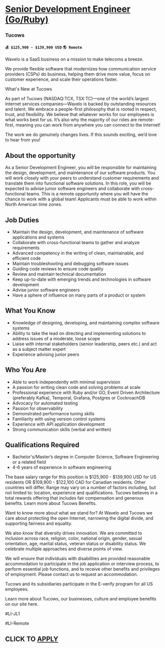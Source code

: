 # [Senior Development Engineer (Go/Ruby)](https://www.remotewlb.com/apply/senior-development-engineer-go-ruby)  
### Tucows  
#### `💰 $125,900 - $139,900 USD` `🌎 Remote`  

Wavelo is a SaaS business on a mission to make telecoms a breeze.

We provide flexible software that modernizes how communication service providers (CSPs) do business, helping them drive more value, focus on customer experience, and scale their operations faster.

What's New at Tucows

As part of Tucows (NASDAQ:TCX, TSX:TC)—one of the world’s largest Internet services companies—Wavelo is backed by outstanding resources and talent. We embrace a people-first philosophy that is rooted in respect, trust, and flexibility. We believe that whatever works for our employees is what works best for us. It’s also why the majority of our roles are remote-first, meaning you can work from anywhere you can connect to the Internet!

The work we do genuinely changes lives. If this sounds exciting, we’d love to hear from you!

## **About the opportunity**

As a Senior Development Engineer, you will be responsible for maintaining the design, development, and maintenance of our software products. You will work closely with your peers to understand customer requirements and translate them into functional software solutions. In this role, you will be expected to advise junior software engineers and collaborate with cross-functional teams. This is a remote opportunity where you will have the chance to work with a global team! Applicants must be able to work within North American time zones.

## **Job Duties**

  * Maintain the design, development, and maintenance of software applications and systems
  * Collaborate with cross-functional teams to gather and analyze requirements
  * Advanced competency in the writing of clean, maintainable, and efficient code
  * Maintain troubleshooting and debugging software issues
  * Guiding code reviews to ensure code quality
  * Review and maintain technical documentation
  * Keep up-to-date with emerging trends and technologies in software development
  * Advise junior software engineers
  * Have a sphere of influence on many parts of a product or system

## **What You Know**

  * Knowledge of designing, developing, and maintaining complex software systems
  * Ability to take the lead on directing and implementing solutions to address issues of a moderate, loose scope
  * Liaise with internal stakeholders (senior leadership, peers etc.) and act as a subject matter expert
  * Experience advising junior peers

## Who You Are

  * Able to work independently with minimal supervision
  * A passion for writing clean code and solving problems at scale
  * Professional experience with Ruby and/or GO, Event Driven Architecture (preferably Kafka), Temporal, Grafana, Postgres or CockroachDB
  * Advocacy for automated testing
  * Passion for observability
  * Demonstrated performance tuning skills
  * Familiarity with using version control systems
  * Experience with API application development
  * Strong communication skills (verbal and written)

## **Qualifications Required**

  * Bachelor's/Master’s degree in Computer Science, Software Engineering or a related field
  * 4-6 years of experience in software engineering

The base salary range for this position is $125,900 - $139,900 USD for US residents OR $109,900 - $122,100 CAD for Canadian residents. Other countries will differ. Range may vary on a number of factors including, but not limited to: location, experience and qualifications. Tucows believes in a total rewards offering that includes fair compensation and generous benefits. Learn more about Tucows Benefits.

Want to know more about what we stand for? At Wavelo and Tucows we care about protecting the open Internet, narrowing the digital divide, and supporting fairness and equality.

We also know that diversity drives innovation. We are committed to inclusion across race, religion, color, national origin, gender, sexual orientation, age, marital status, veteran status or disability status. We celebrate multiple approaches and diverse points of view.

We will ensure that individuals with disabilities are provided reasonable accommodation to participate in the job application or interview process, to perform essential job functions, and to receive other benefits and privileges of employment. Please contact us to request an accommodation.

Tucows and its subsidiaries participate in the E-verify program for all US employees.

Learn more about Tucows, our businesses, culture and employee benefits on our site here.

#LI-JL1

#LI-Remote

  
## CLICK TO [APPLY](https://www.remotewlb.com/apply/senior-development-engineer-go-ruby)


